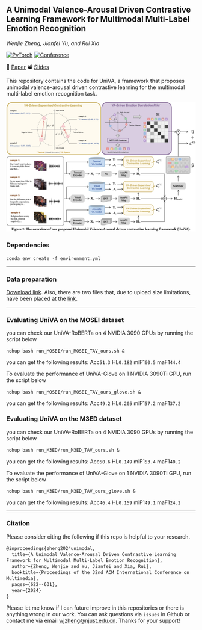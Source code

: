## A Unimodal Valence-Arousal Driven Contrastive Learning Framework for Multimodal Multi-Label Emotion Recognition

<i>Wenjie Zheng, Jianfei Yu, and Rui Xia</i>

<a href=" "><img alt="PyTorch" src="https://img.shields.io/badge/PyTorch-ee4c2c?logo=pytorch&logoColor=white"></a>
[![Conference](https://img.shields.io/badge/ACMMM-2024-green)](https://2024.acmmm.org/)
</div>

📄 [Paper](https://dl.acm.org/doi/10.1145/3664647.3681638) 📽️ [Slides](Oct29.2024.oral.pdf)

This repository contains the code for UniVA, a framework that proposes unimodal valence-arousal driven contrastive learning for the multimodal multi-label emotion recognition task.

<img src="overview.jpg" alt="overview" width="950"/>


### Dependencies

```
conda env create -f environment.yml
```
***

### Data preparation

[Download link](https://pan.baidu.com/s/1UMCAq2Yu-RLV0t-w0-08hg?pwd=xedi). Also, there are two files that, due to upload size limitations, have been placed at the [link](https://huggingface.co/NUSTM/UniVA/tree/main).
***

### Evaluating UniVA on the MOSEI dataset
you can check our UniVA-RoBERTa on 4 NVIDIA 3090 GPUs by running the script below
```
nohup bash run_MOSEI/run_MOSEI_TAV_ours.sh &
```
you can get the following results: Acc`51.3` HL`0.182` miF1`60.5` maF1`44.4`

To evaluate the performance of UniVA-Glove on 1 NVIDIA 3090Ti GPU, run the script below
```
nohup bash run_MOSEI/run_MOSEI_TAV_ours_glove.sh &
```
you can get the following results: Acc`49.2` HL`0.205` miF1`57.2` maF1`37.2`

### Evaluating UniVA on the M3ED dataset
you can check our UniVA-RoBERTa on 4 NVIDIA 3090 GPUs by running the script below
```
nohup bash run_M3ED/run_M3ED_TAV_ours.sh &
```
you can get the following results: Acc`50.6` HL`0.149` miF1`53.4` maF1`40.2`

To evaluate the performance of UniVA-Glove on 1 NVIDIA 3090Ti GPU, run the script below
```
nohup bash run_M3ED/run_M3ED_TAV_ours_glove.sh &
```
you can get the following results: Acc`46.4` HL`0.159` miF1`49.1` maF1`24.2`

***

### Citation

Please consider citing the following if this repo is helpful to your research.
```
@inproceedings{zheng2024unimodal,
  title={A Unimodal Valence-Arousal Driven Contrastive Learning Framework for Multimodal Multi-Label Emotion Recognition},
  author={Zheng, Wenjie and Yu, Jianfei and Xia, Rui},
  booktitle={Proceedings of the 32nd ACM International Conference on Multimedia},
  pages={622--631},
  year={2024}
}
```

Please let me know if I can future improve in this repositories or there is anything wrong in our work. You can ask questions via `issues` in Github or contact me via email wjzheng@njust.edu.cn. Thanks for your support!


